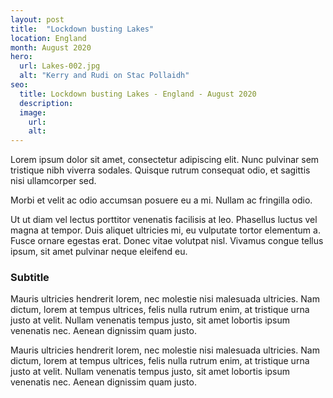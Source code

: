 ```yaml
---
layout: post
title:  "Lockdown busting Lakes"
location: England
month: August 2020
hero:
  url: Lakes-002.jpg
  alt: "Kerry and Rudi on Stac Pollaidh"
seo:
  title: Lockdown busting Lakes - England - August 2020
  description:
  image:
    url: 
    alt:
---
```



Lorem ipsum dolor sit amet, consectetur adipiscing elit. Nunc pulvinar sem tristique nibh viverra sodales. Quisque rutrum consequat odio, et sagittis nisi ullamcorper sed.

Morbi et velit ac odio accumsan posuere eu a mi. Nullam ac fringilla odio.

Ut ut diam vel lectus porttitor venenatis facilisis at leo. Phasellus luctus vel magna at tempor. Duis aliquet ultricies mi, eu vulputate tortor elementum a. Fusce ornare egestas erat. Donec vitae volutpat nisl. Vivamus congue tellus ipsum, sit amet pulvinar neque eleifend eu.

### Subtitle

Mauris ultricies hendrerit lorem, nec molestie nisi malesuada ultricies. Nam dictum, lorem at tempus ultrices, felis nulla rutrum enim, at tristique urna justo at velit. Nullam venenatis tempus justo, sit amet lobortis ipsum venenatis nec. Aenean dignissim quam justo.

Mauris ultricies hendrerit lorem, nec molestie nisi malesuada ultricies. Nam dictum, lorem at tempus ultrices, felis nulla rutrum enim, at tristique urna justo at velit. Nullam venenatis tempus justo, sit amet lobortis ipsum venenatis nec. Aenean dignissim quam justo.

